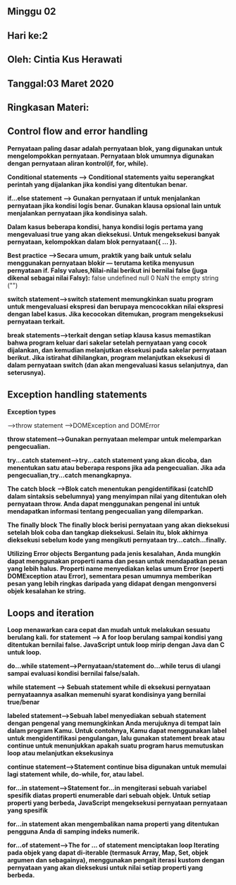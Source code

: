 ## Minggu 02
## Hari ke:2
## Oleh: Cintia Kus Herawati 
## Tanggal:03 Maret 2020
## Ringkasan Materi:

## Control flow and error handling
**Pernyataan paling dasar adalah pernyataan blok, yang digunakan untuk mengelompokkan pernyataan.
Pernyataan blok umumnya digunakan dengan pernyataan aliran kontrol(if, for, while).**

**Conditional statements --> Conditional statements yaitu seperangkat perintah yang dijalankan jika kondisi yang ditentukan benar.**

**if...else statement --> Gunakan pernyataan if untuk menjalankan pernyataan jika kondisi logis benar. Gunakan klausa opsional lain untuk menjalankan pernyataan jika kondisinya salah.**

**Dalam kasus beberapa kondisi, hanya kondisi logis pertama yang mengevaluasi true yang akan dieksekusi. Untuk mengeksekusi banyak pernyataan, kelompokkan dalam blok pernyataan({ … }).**

**Best practice -->Secara umum, praktik yang baik untuk selalu menggunakan pernyataan blokir — terutama ketika menyusun pernyataan if.**
**Falsy values,Nilai-nilai berikut ini bernilai false (juga dikenal sebagai nilai Falsy):** 
false
undefined
null
0
NaN
the empty string ("")

**switch statement-->switch statement memungkinkan suatu program untuk mengevaluasi ekspresi dan berupaya mencocokkan nilai ekspresi dengan label kasus. Jika kecocokan ditemukan, program mengeksekusi pernyataan terkait.**

**break statements-->terkait dengan setiap klausa kasus memastikan bahwa program keluar dari sakelar setelah pernyataan yang cocok dijalankan, dan kemudian melanjutkan eksekusi pada sakelar pernyataan berikut. Jika istirahat dihilangkan, program melanjutkan eksekusi di dalam pernyataan switch (dan akan mengevaluasi kasus selanjutnya, dan seterusnya).**

## Exception handling statements ##

**Exception types**

-->throw statement
-->DOMException and DOMError

**throw statement-->Gunakan pernyataan melempar untuk melemparkan pengecualian.**

**try...catch statement-->try...catch statement yang akan dicoba, dan menentukan satu atau beberapa respons jika ada pengecualian. Jika ada pengecualian,try...catch menangkapnya.**

**The catch block**
**-->Blok catch menentukan pengidentifikasi (catchID dalam sintaksis sebelumnya) yang menyimpan nilai yang ditentukan oleh pernyataan throw. Anda dapat menggunakan pengenal ini untuk mendapatkan informasi tentang pengecualian yang dilemparkan.**

**The finally block**
**The finally block berisi pernyataan yang akan dieksekusi setelah blok coba dan tangkap dieksekusi. Selain itu, blok akhirnya dieksekusi sebelum kode yang mengikuti pernyataan try…catch…finally.**

**Utilizing Error objects**
**Bergantung pada jenis kesalahan, Anda mungkin dapat menggunakan properti nama dan pesan untuk mendapatkan pesan yang lebih halus.**
**Properti name menyediakan kelas umum Error (seperti DOMException atau Error), sementara pesan umumnya memberikan pesan yang lebih ringkas daripada yang didapat dengan mengonversi objek kesalahan ke string.**

## Loops and iteration

**Loop menawarkan cara cepat dan mudah untuk melakukan sesuatu berulang kali.**
**for statement --> A for loop berulang sampai kondisi yang ditentukan bernilai false. JavaScript untuk loop mirip dengan Java dan C untuk loop.**

**do...while statement-->Pernyataan/statement do...while terus di ulangi sampai evaluasi kondisi bernilai false/salah.**

**while statement --> Sebuah statement while di eksekusi pernyataan pernyataannya asalkan memenuhi syarat kondisinya yang bernilai true/benar**

**labeled statement-->Sebuah label menyediakan sebuah statement dengan pengenal yang memungkinkan Anda merujuknya di tempat lain dalam program Kamu. Untuk contohnya, Kamu dapat menggunakan label untuk mengidentifikasi pengulangan, lalu gunakan statement break atau continue untuk menunjukkan apakah suatu program harus memutuskan loop atau melanjutkan eksekusinya**

**continue statement-->Statement continue bisa digunakan untuk memulai lagi statement while, do-while, for, atau label.**

**for...in statement-->Statement for...in mengiterasi sebuah variabel spesifik diatas properti enumerable dari sebuah objek. Untuk setiap properti yang berbeda, JavaScript mengeksekusi pernyataan pernyataan yang spesifik**

**for...in statement akan mengembalikan nama properti yang ditentukan pengguna Anda di samping indeks numerik.**

**for...of statement-->The for ... of statement menciptakan loop Iterating pada objek yang dapat di-iterable (termasuk Array, Map, Set, objek argumen dan sebagainya), menggunakan pengait iterasi kustom dengan pernyataan yang akan dieksekusi untuk nilai setiap properti yang berbeda.**









